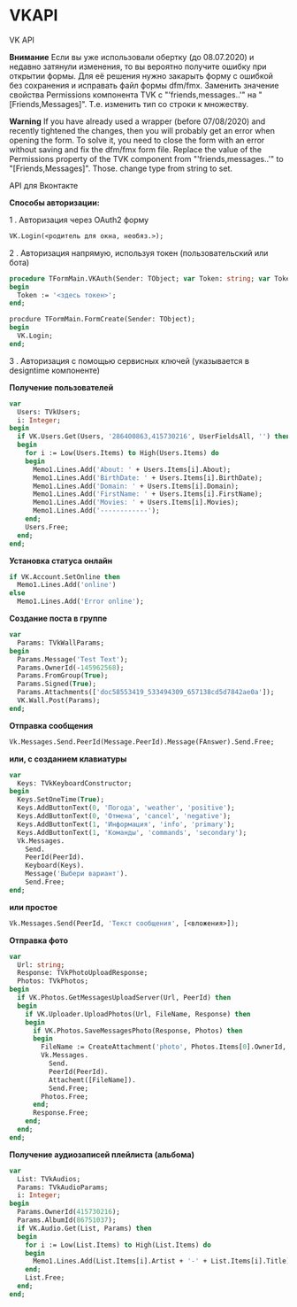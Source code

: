# VKAPI
 VK API
 
**Внимание**
Если вы уже использовали обертку (до 08.07.2020) и недавно затянули изменения, то вы вероятно получите ошибку при открытии формы. Для её решения нужно закарыть форму с ошибкой без сохранения и исправать файл формы dfm/fmx. Заменить значение свойства Permissions компонента TVK с "'friends,messages..'" на "[Friends,Messages]". Т.е. изменить тип со строки к множеству.

**Warning**
If you have already used a wrapper (before 07/08/2020) and recently tightened the changes, then you will probably get an error when opening the form. To solve it, you need to close the form with an error without saving and fix the dfm/fmx form file. Replace the value of the Permissions property of the TVK component from "'friends,messages..'" to "[Friends,Messages]". Those. change type from string to set.

API для Вконтакте

**Способы авторизации:**

1 . Авторизация через OAuth2 форму

```Pascal
VK.Login(<родитель для окна, необяз.>);
```

2 . Авторизация напрямую, используя токен (пользовательский или бота)
    
```Pascal
procedure TFormMain.VKAuth(Sender: TObject; var Token: string; var TokenExpiry: Int64; var ChangePasswordHash: string);
begin
  Token := '<здесь токен>';
end;   

procdure TFormMain.FormCreate(Sender: TObject);
begin
  VK.Login;
end;  
```

3 . Авторизация с помощью сервисных ключей (указывается в designtime компоненте) 


**Получение пользователей**
    
```Pascal
var
  Users: TVkUsers;
  i: Integer;
begin
  if VK.Users.Get(Users, '286400863,415730216', UserFieldsAll, '') then
  begin
    for i := Low(Users.Items) to High(Users.Items) do
    begin
      Memo1.Lines.Add('About: ' + Users.Items[i].About);
      Memo1.Lines.Add('BirthDate: ' + Users.Items[i].BirthDate);
      Memo1.Lines.Add('Domain: ' + Users.Items[i].Domain);
      Memo1.Lines.Add('FirstName: ' + Users.Items[i].FirstName);
      Memo1.Lines.Add('Movies: ' + Users.Items[i].Movies);
      Memo1.Lines.Add('------------');
    end;
    Users.Free;
  end;
end;
```
    
**Установка статуса онлайн**

```Pascal
if VK.Account.SetOnline then
  Memo1.Lines.Add('online')
else
  Memo1.Lines.Add('Error online');
```
    
**Создание поста в группе**

```Pascal
var
  Params: TVkWallParams;
begin
  Params.Message('Test Text');
  Params.OwnerId(-145962568);
  Params.FromGroup(True);
  Params.Signed(True);
  Params.Attachments(['doc58553419_533494309_657138cd5d7842ae0a']);
  VK.Wall.Post(Params);
end;  
```

**Отправка сообщения**

```Pascal
Vk.Messages.Send.PeerId(Message.PeerId).Message(FAnswer).Send.Free;
```

**или, с созданием клавиатуры**

```Pascal
var
  Keys: TVkKeyboardConstructor;
begin
  Keys.SetOneTime(True);
  Keys.AddButtonText(0, 'Погода', 'weather', 'positive');
  Keys.AddButtonText(0, 'Отмена', 'cancel', 'negative');
  Keys.AddButtonText(1, 'Информация', 'info', 'primary');
  Keys.AddButtonText(1, 'Команды', 'commands', 'secondary');
  Vk.Messages.
    Send.
    PeerId(PeerId).
    Keyboard(Keys).
    Message('Выбери вариант').
    Send.Free;
end;
```

**или простое**

```Pascal
Vk.Messages.Send(PeerId, 'Текст сообщения', [<вложения>]);
```    
**Отправка фото**

```Pascal
var
  Url: string;
  Response: TVkPhotoUploadResponse;
  Photos: TVkPhotos;
begin
  if VK.Photos.GetMessagesUploadServer(Url, PeerId) then
  begin
    if VK.Uploader.UploadPhotos(Url, FileName, Response) then
    begin
      if VK.Photos.SaveMessagesPhoto(Response, Photos) then
      begin
        FileName := CreateAttachment('photo', Photos.Items[0].OwnerId, Photos.Items[0].Id, Photos.Items[0].AccessKey);
        Vk.Messages.
          Send.
          PeerId(PeerId).
          Attachemt([FileName]).
          Send.Free;
        Photos.Free;
      end;
      Response.Free;
    end;
  end;
end;
```

**Получение аудиозаписей плейлиста (альбома)**

```Pascal
var
  List: TVkAudios;
  Params: TVkAudioParams;
  i: Integer;
begin
  Params.OwnerId(415730216);
  Params.AlbumId(86751037);
  if VK.Audio.Get(List, Params) then
  begin
    for i := Low(List.Items) to High(List.Items) do
    begin
      Memo1.Lines.Add(List.Items[i].Artist + '-' + List.Items[i].Title);
    end;
    List.Free;
  end;
end;    
```
  
<!--stackedit_data:
eyJoaXN0b3J5IjpbLTY2MDExNDI1Miw5MzcyNjYxMzQsMzQ1Mj
kyMzUsLTE0NDUxODA3NDFdfQ==
-->
